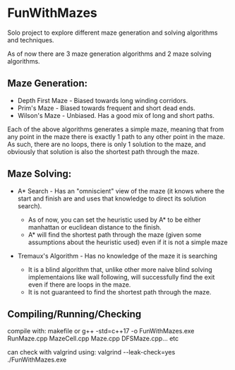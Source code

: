 # FunWithMazes
Solo project to explore different maze generation and solving algorithms and techniques.

As of now there are 3 maze generation algorithms and 2 maze solving algorithms.
## Maze Generation:
- Depth First Maze - Biased towards long winding corridors. 
- Prim's Maze - Biased towards frequent and short dead ends.
- Wilson's Maze - Unbiased. Has a good mix of long and short paths.
    
Each of the above algorithms generates a simple maze, meaning that from any point in the maze there is exactly 1 path to any other point in the maze.
As such, there are no loops, there is only 1 solution to the maze, and obviously that solution is also the shortest path through the maze.
    
## Maze Solving:
- A* Search - Has an "omniscient" view of the maze (it knows where the start and finish are and uses that knowledge to direct its solution search).
    - As of now, you can set the heuristic used by A* to be either manhattan or euclidean distance to the finish. 
    - A* will find the shortest path through the maze (given some assumptions about the heuristic used) even if it is not a simple maze
        
- Tremaux's Algorithm - Has no knowledge of the maze it is searching
    - It is a blind algorithm that, unlike other more naive blind solving implementaions like wall following, will successfully find the exit even if there are loops in the maze. 
    - It is not guaranteed to find the shortest path through the maze. 

## Compiling/Running/Checking
compile with:
makefile 
or 	g++ -std=c++17 -o FunWithMazes.exe RunMaze.cpp MazeCell.cpp Maze.cpp DFSMaze.cpp... etc

can check with valgrind using:
valgrind --leak-check=yes ./FunWithMazes.exe

